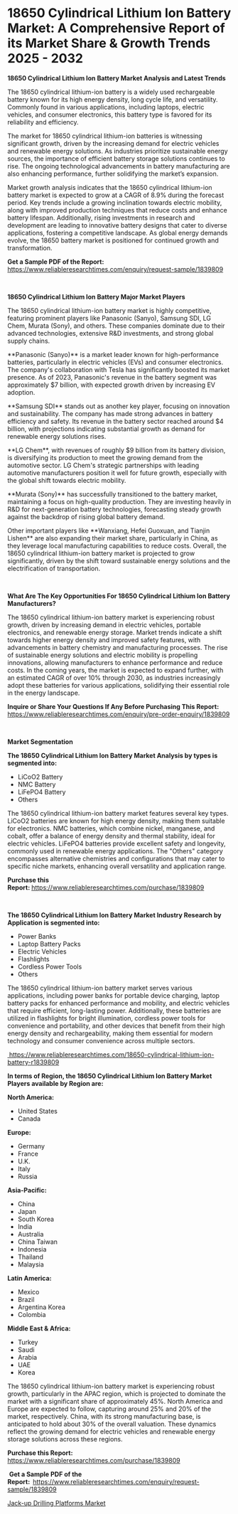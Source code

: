 <p><h1>18650 Cylindrical Lithium Ion Battery Market: A Comprehensive Report of its Market Share & Growth Trends 2025 - 2032</h1></p><p><strong>18650 Cylindrical Lithium Ion Battery Market Analysis and Latest Trends</strong></p>
<p><p>The 18650 cylindrical lithium-ion battery is a widely used rechargeable battery known for its high energy density, long cycle life, and versatility. Commonly found in various applications, including laptops, electric vehicles, and consumer electronics, this battery type is favored for its reliability and efficiency.</p><p>The market for 18650 cylindrical lithium-ion batteries is witnessing significant growth, driven by the increasing demand for electric vehicles and renewable energy solutions. As industries prioritize sustainable energy sources, the importance of efficient battery storage solutions continues to rise. The ongoing technological advancements in battery manufacturing are also enhancing performance, further solidifying the market’s expansion.</p><p>Market growth analysis indicates that the 18650 cylindrical lithium-ion battery market is expected to grow at a CAGR of 8.9% during the forecast period. Key trends include a growing inclination towards electric mobility, along with improved production techniques that reduce costs and enhance battery lifespan. Additionally, rising investments in research and development are leading to innovative battery designs that cater to diverse applications, fostering a competitive landscape. As global energy demands evolve, the 18650 battery market is positioned for continued growth and transformation.</p></p>
<p><strong>Get a Sample PDF of the Report:&nbsp;</strong> <a href="https://www.reliableresearchtimes.com/enquiry/request-sample/1839809?utm_campaign=2325&utm_medium=2&utm_source=Github&utm_content=ia&utm_term=14022025&utm_id=18650-cylindrical-lithium-ion-battery">https://www.reliableresearchtimes.com/enquiry/request-sample/1839809</a></p>
<p>&nbsp;</p>
<p><strong>18650 Cylindrical Lithium Ion Battery Major Market Players</strong></p>
<p><p>The 18650 cylindrical lithium-ion battery market is highly competitive, featuring prominent players like Panasonic (Sanyo), Samsung SDI, LG Chem, Murata (Sony), and others. These companies dominate due to their advanced technologies, extensive R&D investments, and strong global supply chains.</p><p>**Panasonic (Sanyo)** is a market leader known for high-performance batteries, particularly in electric vehicles (EVs) and consumer electronics. The company's collaboration with Tesla has significantly boosted its market presence. As of 2023, Panasonic's revenue in the battery segment was approximately $7 billion, with expected growth driven by increasing EV adoption.</p><p>**Samsung SDI** stands out as another key player, focusing on innovation and sustainability. The company has made strong advances in battery efficiency and safety. Its revenue in the battery sector reached around $4 billion, with projections indicating substantial growth as demand for renewable energy solutions rises.</p><p>**LG Chem**, with revenues of roughly $9 billion from its battery division, is diversifying its production to meet the growing demand from the automotive sector. LG Chem's strategic partnerships with leading automotive manufacturers position it well for future growth, especially with the global shift towards electric mobility.</p><p>**Murata (Sony)** has successfully transitioned to the battery market, maintaining a focus on high-quality production. They are investing heavily in R&D for next-generation battery technologies, forecasting steady growth against the backdrop of rising global battery demand.</p><p>Other important players like **Wanxiang, Hefei Guoxuan, and Tianjin Lishen** are also expanding their market share, particularly in China, as they leverage local manufacturing capabilities to reduce costs. Overall, the 18650 cylindrical lithium-ion battery market is projected to grow significantly, driven by the shift toward sustainable energy solutions and the electrification of transportation.</p></p>
<p>&nbsp;</p>
<p><strong>What Are The Key Opportunities For 18650 Cylindrical Lithium Ion Battery Manufacturers?</strong></p>
<p><p>The 18650 cylindrical lithium-ion battery market is experiencing robust growth, driven by increasing demand in electric vehicles, portable electronics, and renewable energy storage. Market trends indicate a shift towards higher energy density and improved safety features, with advancements in battery chemistry and manufacturing processes. The rise of sustainable energy solutions and electric mobility is propelling innovations, allowing manufacturers to enhance performance and reduce costs. In the coming years, the market is expected to expand further, with an estimated CAGR of over 10% through 2030, as industries increasingly adopt these batteries for various applications, solidifying their essential role in the energy landscape.</p></p>
<p><strong>Inquire or Share Your Questions If Any Before Purchasing This Report:</strong> <a href="https://www.reliableresearchtimes.com/enquiry/pre-order-enquiry/1839809?utm_campaign=2325&utm_medium=2&utm_source=Github&utm_content=ia&utm_term=14022025&utm_id=18650-cylindrical-lithium-ion-battery">https://www.reliableresearchtimes.com/enquiry/pre-order-enquiry/1839809</a></p>
<p>&nbsp;</p>
<p><strong>Market Segmentation</strong></p>
<p><strong>The 18650 Cylindrical Lithium Ion Battery Market Analysis by types is segmented into:</strong></p>
<p><ul><li>LiCoO2 Battery</li><li>NMC Battery</li><li>LiFePO4 Battery</li><li>Others</li></ul></p>
<p><p>The 18650 cylindrical lithium-ion battery market features several key types. LiCoO2 batteries are known for high energy density, making them suitable for electronics. NMC batteries, which combine nickel, manganese, and cobalt, offer a balance of energy density and thermal stability, ideal for electric vehicles. LiFePO4 batteries provide excellent safety and longevity, commonly used in renewable energy applications. The "Others" category encompasses alternative chemistries and configurations that may cater to specific niche markets, enhancing overall versatility and application range.</p></p>
<p><strong>Purchase this Report:&nbsp;</strong><a href="https://www.reliableresearchtimes.com/purchase/1839809?utm_campaign=2325&utm_medium=2&utm_source=Github&utm_content=ia&utm_term=14022025&utm_id=18650-cylindrical-lithium-ion-battery">https://www.reliableresearchtimes.com/purchase/1839809</a></p>
<p>&nbsp;</p>
<p><strong>The 18650 Cylindrical Lithium Ion Battery Market Industry Research by Application is segmented into:</strong></p>
<p><ul><li>Power Banks</li><li>Laptop Battery Packs</li><li>Electric Vehicles</li><li>Flashlights</li><li>Cordless Power Tools</li><li>Others</li></ul></p>
<p><p>The 18650 cylindrical lithium-ion battery market serves various applications, including power banks for portable device charging, laptop battery packs for enhanced performance and mobility, and electric vehicles that require efficient, long-lasting power. Additionally, these batteries are utilized in flashlights for bright illumination, cordless power tools for convenience and portability, and other devices that benefit from their high energy density and rechargeability, making them essential for modern technology and consumer convenience across multiple sectors.</p></p>
<p><a href="https://www.reliableresearchtimes.com/18650-cylindrical-lithium-ion-battery-r1839809?utm_campaign=2325&utm_medium=2&utm_source=Github&utm_content=ia&utm_term=14022025&utm_id=18650-cylindrical-lithium-ion-battery">&nbsp;https://www.reliableresearchtimes.com/18650-cylindrical-lithium-ion-battery-r1839809</a></p>
<p><strong>In terms of Region, the 18650 Cylindrical Lithium Ion Battery Market Players available by Region are:</strong></p>
<p>
    <p> <strong> North America: </strong>
        <ul>
            <li>United States</li>
            <li>Canada</li>
        </ul>
        </p> 
    <p> <strong> Europe: </strong>
        <ul>
            <li>Germany</li>
            <li>France</li>
            <li>U.K.</li>
            <li>Italy</li>
            <li>Russia</li>
        </ul>
        </p> 
    <p> <strong> Asia-Pacific: </strong>
        <ul>
            <li>China</li>
            <li>Japan</li>
            <li>South Korea</li>
            <li>India</li>
            <li>Australia</li>
            <li>China Taiwan</li>
            <li>Indonesia</li>
            <li>Thailand</li>
            <li>Malaysia</li>
        </ul>
        </p> 
    <p> <strong> Latin America: </strong>
        <ul>
            <li>Mexico</li>
            <li>Brazil</li>
            <li>Argentina Korea</li>
            <li>Colombia</li>
        </ul>
        </p> 
    <p> <strong> Middle East & Africa: </strong>
        <ul>
            <li>Turkey</li>
            <li>Saudi</li>
            <li>Arabia</li>
            <li>UAE</li>
            <li>Korea</li>
        </ul>
    </p>
    </p>
<p><p>The 18650 cylindrical lithium-ion battery market is experiencing robust growth, particularly in the APAC region, which is projected to dominate the market with a significant share of approximately 45%. North America and Europe are expected to follow, capturing around 25% and 20% of the market, respectively. China, with its strong manufacturing base, is anticipated to hold about 30% of the overall valuation. These dynamics reflect the growing demand for electric vehicles and renewable energy storage solutions across these regions.</p></p>
<p><strong>Purchase this Report: </strong><a href="https://www.reliableresearchtimes.com/purchase/1839809?utm_campaign=2325&utm_medium=2&utm_source=Github&utm_content=ia&utm_term=14022025&utm_id=18650-cylindrical-lithium-ion-battery">https://www.reliableresearchtimes.com/purchase/1839809</a></p>
<p>&nbsp;<strong>Get a Sample PDF of the Report:&nbsp;&nbsp;</strong><a href="https://www.reliableresearchtimes.com/enquiry/request-sample/1839809?utm_campaign=2325&utm_medium=2&utm_source=Github&utm_content=ia&utm_term=14022025&utm_id=18650-cylindrical-lithium-ion-battery">https://www.reliableresearchtimes.com/enquiry/request-sample/1839809</a></p>
<p><strong></strong></p>
<p><p><a href="https://github.com/mayabungard8092/Market-Research-Report-List-1/blob/main/jack-up-drilling-platforms-market.md?utm_campaign=2325&utm_medium=2&utm_source=Github&utm_content=ia&utm_term=14022025&utm_id=18650-cylindrical-lithium-ion-battery">Jack-up Drilling Platforms Market</a></p></p>